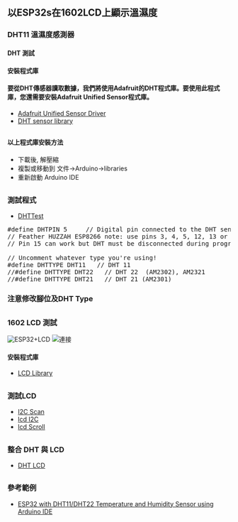 ## 以ESP32s在1602LCD上顯示溫濕度
### DHT11 溫濕度感測器
#### DHT 測試
#### 安裝程式庫
#### 要從DHT傳感器讀取數據，我們將使用Adafruit的DHT程式庫。要使用此程式庫，您還需要安裝Adafruit Unified Sensor程式庫。
* [Adafruit Unified Sensor Driver](https://github.com/adafruit/Adafruit_Sensor)
* [DHT sensor library](https://github.com/adafruit/DHT-sensor-library)
##
#### 以上程式庫安裝方法
* 下載後, 解壓縮
* 複製或移動到 文件->Arduino->libraries
* 重新啟動 Arduino IDE
##
### 測試程式
* [DHTTest](https://github.com/jumbokh/esp32-class/blob/master/arduino0920/DHTtester/DHTtester.ino)
<pre>
#define DHTPIN 5     // Digital pin connected to the DHT sensor
// Feather HUZZAH ESP8266 note: use pins 3, 4, 5, 12, 13 or 14 --
// Pin 15 can work but DHT must be disconnected during program upload.

// Uncomment whatever type you're using!
#define DHTTYPE DHT11   // DHT 11
//#define DHTTYPE DHT22   // DHT 22  (AM2302), AM2321
//#define DHTTYPE DHT21   // DHT 21 (AM2301)
</pre>
### 注意修改腳位及DHT Type
##
### 1602 LCD 測試
![ESP32+LCD](https://i0.wp.com/randomnerdtutorials.com/wp-content/uploads/2018/07/esp32_LCD_bb.png)
![連接](https://github.com/jumbokh/esp32-class/blob/master/images/ESP32-I2C-LCD-Interfacing.png)
#### 安裝程式庫
* [LCD Library](https://circuits4you.com/wp-content/uploads/2019/03/I2C-LCD-ESP8266-Library.zip)
##
### 測試LCD
* [I2C Scan](https://github.com/jumbokh/esp32-class/blob/master/arduino0920/I2CScan/I2CScan.ino)
* [lcd I2C](https://github.com/jumbokh/esp32-class/blob/master/arduino0920/lcdi2c/lcdi2c.ino)
* [lcd Scroll](https://github.com/jumbokh/esp32-class/blob/master/arduino0920/lcdI2cScroll/lcdI2cScroll.ino)
##
### 整合 DHT 與 LCD
* [DHT LCD](https://github.com/jumbokh/esp32-class/blob/master/arduino0920/dhtlcdScroll/dhtlcdScroll.ino)
##
### 參考範例
* [ESP32 with DHT11/DHT22 Temperature and Humidity Sensor using Arduino IDE](https://randomnerdtutorials.com/esp32-dht11-dht22-temperature-humidity-sensor-arduino-ide/)
